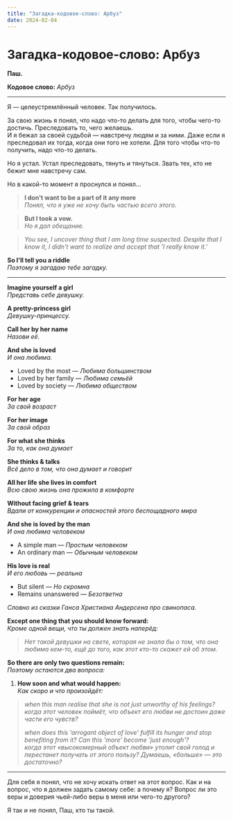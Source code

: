 ```yaml
---
title: "Загадка-кодовое-слово: Арбуз"
date: 2024-02-04
---
```


# Загадка-кодовое-слово: Арбуз

**Паш.**

**Кодовое слово:** _Арбуз_

---

Я — целеустремлённый человек. Так получилось.

За свою жизнь я понял, что надо что-то делать для того, чтобы чего-то достичь. Преследовать то, чего желаешь.  
И я бежал за своей судьбой — навстречу людям и за ними. Даже если я преследовал их тогда, когда они того не хотели. Для того чтобы что-то получить, надо что-то делать.

Но я устал. Устал преследовать, тянуть и тянуться. Звать тех, кто не бежит мне навстречу сам.

Но в какой-то момент я проснулся и понял...

> **I don't want to be a part of it any more**  
> _Понял, что я уже не хочу быть частью всего этого._

> **But I took a vow.**  
> _Но я дал обещание._

> *You see, I uncover thing that I am long time suspected. Despite that I know it, I didn't want to realize and accept that 'I really know it.'*

**So I'll tell you a riddle**  
_Поэтому я загадаю тебе загадку._

---

**Imagine yourself a girl**  
_Представь себе девушку._

**A pretty-princess girl**  
_Девушку-принцессу._

**Call her by her name**  
_Назови её._

**And she is loved**  
_И она любима._

- Loved by the most — _Любима большинством_
- Loved by her family — _Любима семьёй_
- Loved by society — _Любима обществом_

**For her age**  
_За свой возраст_

**For her image**  
_За свой образ_

**For what she thinks**  
_За то, как она думает_

**She thinks & talks**  
_Всё дело в том, что она думает и говорит_

**All her life she lives in comfort**  
_Всю свою жизнь она прожила в комфорте_

**Without facing grief & tears**  
_Вдали от конкуренции и опасностей этого беспощадного мира_

**And she is loved by the man**  
_И она любима человеком_

- A simple man — _Простым человеком_
- An ordinary man — _Обычным человеком_

**His love is real**  
_И его любовь — реальна_

- But silent — _Но скромна_
- Remains unanswered — _Безответна_

_Словно из сказки Ганса Христиана Андерсена про свинопаса._

**Except one thing that you should know forward:**  
_Кроме одной вещи, что ты должен знать наперёд:_

> _Нет такой девушки на свете, которая не знала бы о том, что она любима кем-то, ещё до того, как этот кто-то скажет ей об этом._

**So there are only two questions remain:**  
_Поэтому остаются два вопроса:_

1. **How soon and what would happen:**  
   _Как скоро и что произойдёт:_

> *when this man realise that she is not just unworthy of his feelings?*  
> _когда этот человек поймёт, что объект его любви не достоин даже части его чувств?_
>
> *when does this 'arrogant object of love' fulfill its hunger and stop benefiting from it? Can this 'more' become 'just enough'?*  
> _когда этот «высокомерный объект любви» утолит свой голод и перестанет получать от этого пользу? Думаешь, «больше» — это достаточно?_

---

Для себя я понял, что не хочу искать ответ на этот вопрос. Как и на вопрос, что я должен задать самому себе: а почему я? Вопрос ли это веры и доверия чьей-либо веры в меня или чего-то другого?

Я так и не понял, Паш, кто ты такой.
